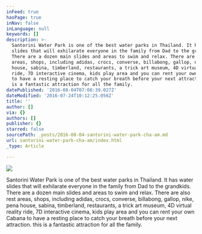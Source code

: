```yaml
---
inFeed: true
hasPage: true
inNav: false
inLanguage: null
keywords: []
description: >-
  Santorini Water Park is one of the best water parks in Thailand. It has water
  slides that will exhilarate everyone in the family from Dad to the grandkids.
  There are a dozen main slides and areas to swim and relax. There are also rest
  areas, shops, including adidas, crocs, converse, billabong, gallop, nike, pena
  house, sabina, timberland, restaurants, a trick art museum, 4D virtual reality
  ride, 7D interactive cinema, kids play area and you can rent your own Cabana
  to have a resting place to catch your breath before your next attraction. this
  is a fantastic attraction for all the family.
datePublished: '2016-08-04T07:08:39.027Z'
dateModified: '2016-07-24T10:12:25.056Z'
title: ''
author: []
via: {}
authors: []
publisher: {}
starred: false
sourcePath: _posts/2016-08-04-santorini-water-park-cha-am.md
url: santorini-water-park-cha-am/index.html
_type: Article

---
```

![](https://the-grid-user-content.s3-us-west-2.amazonaws.com/71029c1f-ef9a-4684-9622-aed3290bcd0a.jpg)

Santorini Water Park is one of the best water parks in Thailand. It has water slides that will exhilarate everyone in the family from Dad to the grandkids. There are a dozen main slides and areas to swim and relax. There are also rest areas, shops, including adidas, crocs, converse, billabong, gallop, nike, pena house, sabina, timberland, restaurants, a trick art museum, 4D virtual reality ride, 7D interactive cinema, kids play area and you can rent your own Cabana to have a resting place to catch your breath before your next attraction. this is a fantastic attraction for all the family.